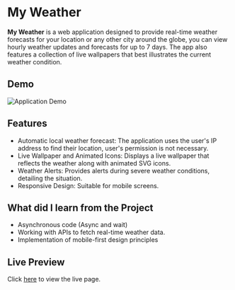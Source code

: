 # My Weather

**My Weather** is a web application designed to provide real-time weather forecasts for your location or any other city around the globe, you can view hourly weather updates and forecasts for up to 7 days. The app also features a collection of live wallpapers that best illustrates the current weather condition.

## Demo

![Application Demo](./gallery/weather-demo.gif)

## Features

- Automatic local weather forecast: The application uses the user's IP address to find their location, user's permission is not necessary.
- Live Wallpaper and Animated Icons: Displays a live wallpaper that reflects the weather along with animated SVG icons.
- Weather Alerts: Provides alerts during severe weather conditions, detailing the situation.
- Responsive Design: Suitable for mobile screens.

## What did I learn from the Project

- Asynchronous code (Async and wait)
- Working with APIs to fetch real-time weather data.
- Implementation of mobile-first design principles

## Live Preview

Click [here](https://zukurai-kushal.github.io/weather-app/) to view the live page.
